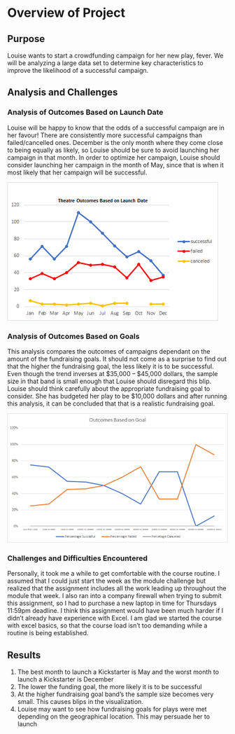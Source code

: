 # Overview of Project

## Purpose
Louise wants to start a crowdfunding campaign for her new play, fever. We will be analyzing a large data set to determine key characteristics to improve the likelihood of a successful campaign. 

## Analysis and Challenges

### Analysis of Outcomes Based on Launch Date
Louise will be happy to know that the odds of a successful campaign are in her favour! There are consistently more successful campaigns than failed/cancelled ones. December is the only month where they come close to being equally as likely, so Louise should be sure to avoid launching her campaign in that month. In order to optimize her campaign, Louise should consider launching her campaign in the month of May, since that is when it most likely that her campaign will be successful. 

![Theatre_Outcomes_vs_Launch.png](https://github.com/roborowanb/kickstarter-analysis/blob/31cd2c871234ad48524f08a9cdd4da9df4bed68c/Theatre_Outcomes_vs_Launch.png)


### Analysis of Outcomes Based on Goals
This analysis compares the outcomes of campaigns dependant on the amount of the fundraising goals. It should not come as a surprise to find out that the higher the fundraising goal, the less likely it is to be successful. Even though the trend inverses at $35,000 – $45,000 dollars, the sample size in that band is small enough that Louise should disregard this blip. Louise should think carefully about the appropriate fundraising goal to consider. She has budgeted her play to be $10,000 dollars and after running this analysis, it can be concluded that that is a realistic fundraising goal. 

![Outcomes_vs_Goals.png](https://github.com/roborowanb/kickstarter-analysis/blob/31cd2c871234ad48524f08a9cdd4da9df4bed68c/Outcomes_vs_Goals.png)

### Challenges and Difficulties Encountered
Personally, it took me a while to get comfortable with the course routine. I assumed that I could just start the week as the module challenge but realized that the assignment includes all the work leading up throughout the module that week. I also ran into a company firewall when trying to submit this assignment, so I had to purchase a new laptop in time for Thursdays 11:59pm deadline.  I think this assignment would have been much harder if I didn’t already have experience with Excel. I am glad we started the course with excel basics, so that the course load isn’t too demanding while a routine is being established.  

## Results
1) The best month to launch a Kickstarter is May and the worst month to launch a Kickstarter is December
2) The lower the funding goal, the more likely it is to be successful
3) At the higher fundraising goal band’s the sample size becomes very small. This causes blips in the visualization. 
4) Louise may want to see how fundraising goals for plays were met depending on the geographical location. This may persuade her to launch 
